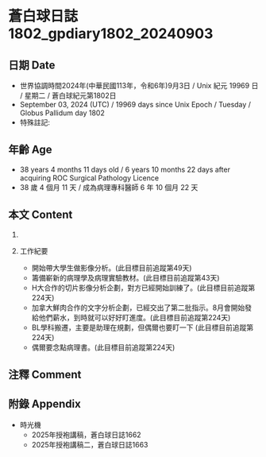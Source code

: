 [_metadata_:encoding]: - "utf-8"
[_metadata_:language]: - "zh-Hant-TW"
[_metadata_:fileformat]: - "markdown"
[_metadata_:MIME_type]: - "text/plain"
[_metadata_:markdown_version]: - "commonmark version 0.30"
[_metadata_:markdown_spec]: - "https://spec.commonmark.org/0.30/"

# 蒼白球日誌1802_gpdiary1802_20240903 #

## 日期 Date ##

* 世界協調時間2024年(中華民國113年，令和6年)9月3日 / Unix 紀元 19969 日 / 星期二 / 蒼白球紀元第1802日
* September 03, 2024 (UTC) / 19969 days since Unix Epoch / Tuesday / Globus Pallidum day 1802
* 特殊註記:

## 年齡 Age ##

* 38 years 4 months 11 days old / 6 years 10 months 22 days after acquiring ROC Surgical Pathology Licence
* 38 歲 4 個月 11 天 / 成為病理專科醫師 6 年 10 個月 22 天

## 本文 Content ##

1. 

2. 工作紀要

    - 開始帶大學生做影像分析。(此目標目前追蹤第49天)
    - 籌備嶄新的病理學及病理實驗教材。(此目標目前追蹤第43天)
    - H大合作的切片影像分析企劃，對方已經開始訓練了。(此目標目前追蹤第224天)
    - 加拿大鮮肉合作的文字分析企劃，已經交出了第二批指示。8月會開始發給他們薪水，到時就可以好好盯進度。(此目標目前追蹤第224天)
    - BL學科搬遷，主要是助理在規劃，但偶爾也要盯一下 (此目標目前追蹤第224天)
    - 偶爾要念點病理書。(此目標目前追蹤第224天)

## 注釋 Comment ##


## 附錄 Appendix ##

* 時光機
    - 2025年授袍講稿，蒼白球日誌1662
    - 2025年授袍講稿二，蒼白球日誌1663
